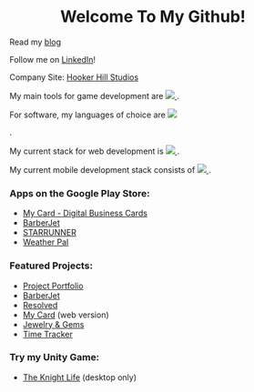 <h1 style="text-align: center">Welcome To My Github!</h2>

Read my <a href="https://blog.hookerhillstudios.com" target="">blog</a>
 
<p>Follow me on <a href="https://www.linkedin.com/comm/mynetwork/discovery-see-all?usecase=PEOPLE_FOLLOWS&followMember=jaredhooker" target="">LinkedIn</a>!</p>
<p>Company Site: <a href="https://www.hookerhillstudios.com" target="">Hooker Hill Studios</a></p>
<p>My main tools for game development are <a href="https://skillicons.dev">
<img src="https://skillicons.dev/icons?i=unreal,blender&perline=2" />
</a>.</p>
<p>For software, my languages of choice are <a href="https://skillicons.dev">
<img src="https://skillicons.dev/icons?i=javascript,java,python&perline=3" /></a></p>
</a>.<p> My current stack for web development is <a href="https://skillicons.dev">
<img src="https://skillicons.dev/icons?i=react,nextjs,tailwind,firebase,vercel&perline=4" />
</a>.</p><p>My current mobile development stack consists of <a href="https://skillicons.dev">
<img src="https://skillicons.dev/icons?i=java,androidstudio,firebase&perline=3" />
</a>.</p> 

<h3>Apps on the Google Play Store:</h3>
<ul>
<li>
<a href="https://play.google.com/store/apps/details?id=mycard.mycard" target="">My Card - Digital Business Cards</a>
</li>
 <li>
 <a href="https://play.google.com/store/apps/details?id=com.barberjet" target="">BarberJet</a>
 </li>
<li>
<a href="https://play.google.com/store/apps/details?id=runner.starrunner" target="">STARRUNNER</a>
</li>
<li>
<a href="https://play.google.com/store/apps/details?id=weatherreport.suite" target="">Weather Pal</a>
</li>
</ul>
<h3>Featured Projects:</h3>
<ul>
 <li>
<a href="https://jaredsportfolio.netlify.app" target="">Project Portfolio</a>
</li>
<li>
 <a href="https://barberjet.vercel.app" target="">BarberJet</a>
 </li>
 <li>
 <a href="https://resolved.hookerhillstudios.com" target="">Resolved</a>
 </li>
 <li>
<a href="https://next-mycard.vercel.app" target="">My Card</a> (web version)
</li>
<li>
 <a href="https://next-jewelry.vercel.app" target="">Jewelry & Gems</a>
 </li>

<li>
<a href="https://time-tracker-plus.vercel.app" target="">Time Tracker</a>
</li>
</ul>
<h3>Try my Unity Game:</h3>
<ul>
<li>
<a href="https://jrh89.itch.io/the-knight-life" target="">The Knight Life</a> (desktop only)
</li>
</ul>
